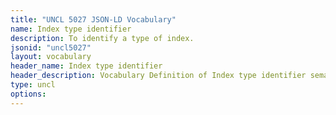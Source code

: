 ```yaml
---
title: "UNCL 5027 JSON-LD Vocabulary"
name: Index type identifier
description: To identify a type of index.
jsonid: "uncl5027"
layout: vocabulary
header_name: Index type identifier
header_description: Vocabulary Definition of Index type identifier semantics in HTML format. JSON-LD format is available at [uncl5027.jsonld](/vocabulary/uncl5027.jsonld)
type: uncl
options:
---
```

